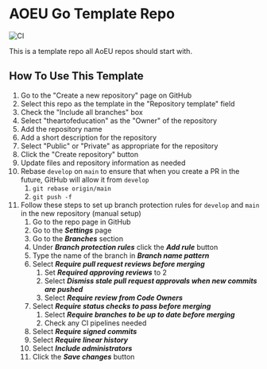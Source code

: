 # AOEU Go Template Repo

![CI](https://github.com/theartofeducation/template-repo/workflows/CI/badge.svg?branch=main)

This is a template repo all AoEU repos should start with.

## How To Use This Template

1. Go to the "Create a new repository" page on GitHub
1. Select this repo as the template in the "Repository template" field
1. Check the "Include all branches" box
1. Select "theartofeducation" as the "Owner" of the repository
1. Add the repository name
1. Add a short description for the repository
1. Select "Public" or "Private" as appropriate for the repository
1. Click the "Create repository" button
1. Update files and repository information as needed
1. Rebase `develop` on `main` to ensure that when you create a PR in the future,
   GitHub will allow it from `develop`
    1. `git rebase origin/main`
    1. `git push -f`
1. Follow these steps to set up branch protection rules for `develop` and `main` in the new repository (manual setup)
    1. Go to the repo page in GitHub
    1. Go to the ***Settings*** page
    1. Go to the ***Branches*** section
    1. Under ***Branch protection rules*** click the ***Add rule*** button
    1. Type the name of the branch in ***Branch name pattern***
    1. Select ***Require pull request reviews before merging***
        1. Set ***Required approving reviews*** to 2
        1. Select ***Dismiss stale pull request approvals when new commits are pushed***
        1. Select ***Require review from Code Owners***
    1. Select ***Require status checks to pass before merging***
        1. Select ***Require branches to be up to date before merging***
        1. Check any CI pipelines needed
    1. Select ***Require signed commits***
    1. Select ***Require linear history***
    1. Select ***Include administrators***
    1. Click the ***Save changes*** button
